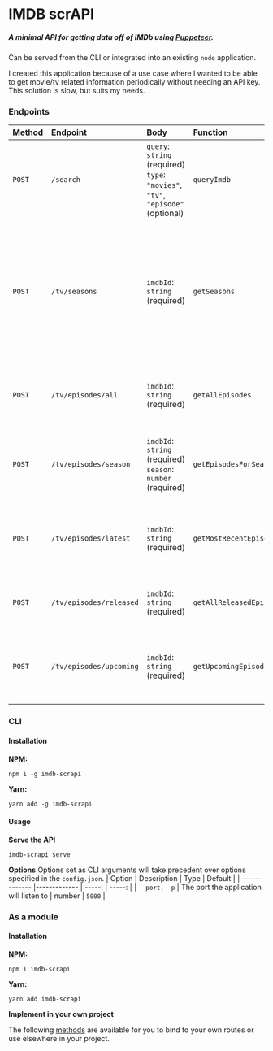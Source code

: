# IMDB scrAPI

##### A minimal API for getting data off of IMDb using [Puppeteer](https://github.com/puppeteer/puppeteer/).

Can be served from the CLI or integrated into an existing `node` application.

I created this application because of a use case where I wanted to be able to get movie/tv related information periodically without needing an API key. This solution is slow, but suits my needs.

### Endpoints

| Method | Endpoint                | Body                                                                                 | Function                 | Description                                                                                                                                    |
| :----- | :---------------------- | :----------------------------------------------------------------------------------- | :----------------------- | :--------------------------------------------------------------------------------------------------------------------------------------------- |
| `POST` | `/search`               | `query`: `string` (required) <br> `type`: `"movies"`, `"tv"`, `"episode"` (optional) | `queryImdb`              | Executes a search query on IMDb and returns the results it gets.                                                                               |
| `POST` | `/tv/seasons`           | `imdbId`: `string` (required)                                                        | `getSeasons`             | Returns an array with a number for each season it can find on IMDb. Will throw an error when the passed `idmbId` does not belong to a TV Show. |
| `POST` | `/tv/episodes/all`      | `imdbId`: `string` (required)                                                        | `getAllEpisodes`         | Gets a list of all known episodes for this TV Show                                                                                             |
| `POST` | `/tv/episodes/season`   | `imdbId`: `string` (required) <br> `season`: `number` (required)                     | `getEpisodesForSeason`   | Gets a list of all episodes for the given season of TV Show                                                                                    |
| `POST` | `/tv/episodes/latest`   | `imdbId`: `string` (required)                                                        | `getMostRecentEpisode`   | Gets the most recently aired episode for this TV Show                                                                                          |
| `POST` | `/tv/episodes/released` | `imdbId`: `string` (required)                                                        | `getAllReleasedEpisodes` | Gets all released episodes for a TV SHow                                                                                                       |
| `POST` | `/tv/episodes/upcoming` | `imdbId`: `string` (required)                                                        | `getUpcomingEpisode`     | Gets the upcoming episode for this TV Show (if any are found)                                                                                  |

### CLI

#### Installation

**NPM:**

```cli
npm i -g imdb-scrapi
```

**Yarn:**

```cli
yarn add -g imdb-scrapi
```

#### Usage

**Serve the API**

```cli
imdb-scrapi serve
```

**Options**
Options set as CLI arguments will take precedent over options specified in the `config.json`.
| Option | Description | Type | Default |
| ------------- |------------- | -----: | -----: |
| `--port, -p` | The port the application will listen to | number | `5000` |

### As a module

#### Installation

**NPM:**

```cli
npm i imdb-scrapi
```

**Yarn:**

```cli
yarn add imdb-scrapi
```

**Implement in your own project**

The following [methods](#Endpoints) are available for you to bind to your own routes or use elsewhere in your project.
